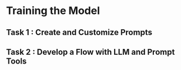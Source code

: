 # Training the Model

## Task 1 : Create and Customize Prompts

## Task 2 : Develop a Flow with LLM and Prompt Tools
